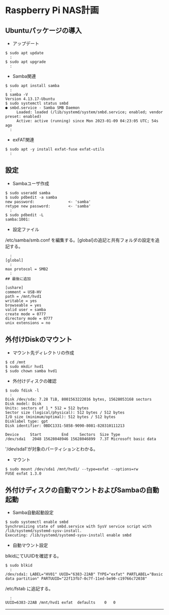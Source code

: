 # Raspberry Pi NAS計画

## Ubuntuパッケージの導入

* アップデート

```
$ sudo apt update
  :
$ sudo apt upgrade
  :
```

* Samba関連

```
$ sudo apt install samba
  :
$ samba -V
Version 4.13.17-Ubuntu
$ sudo systemctl status smbd
● smbd.service - Samba SMB Daemon
     Loaded: loaded (/lib/systemd/system/smbd.service; enabled; vendor preset: enabled)
     Active: active (running) since Mon 2023-01-09 04:23:05 UTC; 54s ago
  :
```

* exFAT関連

```
$ sudo apt -y install exfat-fuse exfat-utils
  :
```

## 設定

* Sambaユーザ作成

```
$ sudo useradd samba
$ sudo pdbedit -a samba
new password:               <- 'samba'
retype new password:        <- 'samba'
  :
$ sudo pdbedit -L
samba:1001:
```

* 設定ファイル

/etc/samba/smb.conf を編集する。[global]の追記と共有フォルダの設定を追記する。

```
  :
[global]
  :
max protocol = SMB2
  :
## 最後に追加

[ushare]
comment = USB-HV
path = /mnt/hvd1
writable = yes
browseable = yes
valid user = samba
create mode = 0777
directory mode = 0777
unix extensions = no
```

## 外付けDiskのマウント

* マウント先ディレクトリの作成

```
$ cd /mnt
$ sudo mkdir hvd1
$ sudo chown samba hvd1
```

* 外付けディスクの確認

```
$ sudo fdisk -l
  :
Disk /dev/sda: 7.28 TiB, 8001563222016 bytes, 15628053168 sectors
Disk model: Disk            
Units: sectors of 1 * 512 = 512 bytes
Sector size (logical/physical): 512 bytes / 512 bytes
I/O size (minimum/optimal): 512 bytes / 512 bytes
Disklabel type: gpt
Disk identifier: 0BDC1331-5858-9090-8081-828310111213

Device     Start         End     Sectors  Size Type
/dev/sda1   2048 15628048946 15628046899  7.3T Microsoft basic data
```

'/dev/sda1'が対象のパーティションとわかる。

* マウント

```
$ sudo mount /dev/sda1 /mnt/hvd1/ --type=exfat --options=rw
FUSE exfat 1.3.0
```

## 外付けディスクの自動マウントおよびSambaの自動起動


* Samba自動起動設定

```
$ sudo systemctl enable smbd
Synchronizing state of smbd.service with SysV service script with /lib/systemd/systemd-sysv-install.
Executing: /lib/systemd/systemd-sysv-install enable smbd
```

* 自動マウント設定

blkidにてUUIDを確認する。

```
$ sudo blkid
  :
/dev/sda1: LABEL="HV01" UUID="6383-22AB" TYPE="exfat" PARTLABEL="Basic data partition" PARTUUID="22f13fb7-0c7f-11ed-be90-c19766c72038"
```

/etc/fstab に追記する。

```
  :
UUID=6383-22AB /mnt/hvd1 exfat 	defaults	0	0
```

---
